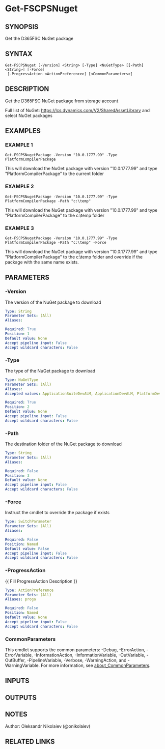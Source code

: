 ﻿---
external help file: fscps.tools-help.xml
Module Name: fscps.tools
online version:
schema: 2.0.0
---

# Get-FSCPSNuget

## SYNOPSIS
Get the D365FSC NuGet package

## SYNTAX

```
Get-FSCPSNuget [-Version] <String> [-Type] <NuGetType> [[-Path] <String>] [-Force]
 [-ProgressAction <ActionPreference>] [<CommonParameters>]
```

## DESCRIPTION
Get the D365FSC NuGet package from storage account

Full list of NuGet: https://lcs.dynamics.com/V2/SharedAssetLibrary and select NuGet packages

## EXAMPLES

### EXAMPLE 1
```
Get-FSCPSNugetPackage -Version "10.0.1777.99" -Type PlatformCompilerPackage
```

This will download the NuGet package with version "10.0.1777.99" and type "PlatformCompilerPackage" to the current folder

### EXAMPLE 2
```
Get-FSCPSNugetPackage -Version "10.0.1777.99" -Type PlatformCompilerPackage -Path "c:\temp"
```

This will download the NuGet package with version "10.0.1777.99" and type "PlatformCompilerPackage" to the c:\temp folder

### EXAMPLE 3
```
Get-FSCPSNugetPackage -Version "10.0.1777.99" -Type PlatformCompilerPackage -Path "c:\temp" -Force
```

This will download the NuGet package with version "10.0.1777.99" and type "PlatformCompilerPackage" to the c:\temp folder and override if the package with the same name exists.

## PARAMETERS

### -Version
The version of the NuGet package to download

```yaml
Type: String
Parameter Sets: (All)
Aliases:

Required: True
Position: 1
Default value: None
Accept pipeline input: False
Accept wildcard characters: False
```

### -Type
The type of the NuGet package to download

```yaml
Type: NuGetType
Parameter Sets: (All)
Aliases:
Accepted values: ApplicationSuiteDevALM, ApplicationDevALM, PlatformDevALM, PlatformCompilerPackage

Required: True
Position: 2
Default value: None
Accept pipeline input: False
Accept wildcard characters: False
```

### -Path
The destination folder of the NuGet package to download

```yaml
Type: String
Parameter Sets: (All)
Aliases:

Required: False
Position: 3
Default value: None
Accept pipeline input: False
Accept wildcard characters: False
```

### -Force
Instruct the cmdlet to override the package if exists

```yaml
Type: SwitchParameter
Parameter Sets: (All)
Aliases:

Required: False
Position: Named
Default value: False
Accept pipeline input: False
Accept wildcard characters: False
```

### -ProgressAction
{{ Fill ProgressAction Description }}

```yaml
Type: ActionPreference
Parameter Sets: (All)
Aliases: proga

Required: False
Position: Named
Default value: None
Accept pipeline input: False
Accept wildcard characters: False
```

### CommonParameters
This cmdlet supports the common parameters: -Debug, -ErrorAction, -ErrorVariable, -InformationAction, -InformationVariable, -OutVariable, -OutBuffer, -PipelineVariable, -Verbose, -WarningAction, and -WarningVariable. For more information, see [about_CommonParameters](http://go.microsoft.com/fwlink/?LinkID=113216).

## INPUTS

## OUTPUTS

## NOTES
Author: Oleksandr Nikolaiev (@onikolaiev)

## RELATED LINKS

